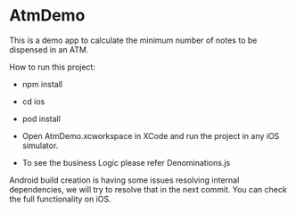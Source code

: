 # AtmDemo
This is a demo app to calculate the minimum number of notes to be dispensed in an ATM.

How to run this project:
- npm install
- cd ios
- pod install
- Open AtmDemo.xcworkspace in XCode and run the project in any iOS simulator.

- To see the business Logic please refer Denominations.js

Android build creation is having some issues resolving internal dependencies, we will try to resolve that in the next commit.
You can check the full functionality on iOS.
